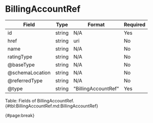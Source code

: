 <!--
    ATTENTION: This file was generated via gradle!
               Do NOT manually edit this file! Any such changes will be overwritten!
-->

# BillingAccountRef

| Field | Type | Format | Required |
| ------- | ------- | ------- | --- |
| id | string | N/A | Yes |
| href | string | uri | No |
| name | string | N/A | No |
| ratingType | string | N/A | No |
| @baseType | string | N/A | No |
| @schemaLocation | string | N/A | No |
| @referredType | string | N/A | No |
| @type | string | "BillingAccountRef" | Yes |

Table: Fields of BillingAccountRef. {#tbl:BillingAccountRef.md:BillingAccountRef}

{#page:break}
